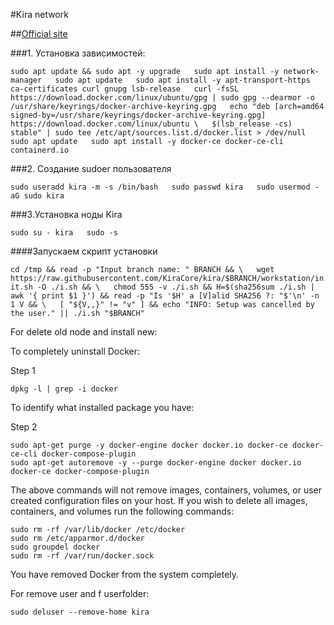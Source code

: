 #Kira network

##[Official site](https://kira.network)

###1. Установка зависимостей:

`sudo apt update && sudo apt -y upgrade  
sudo apt install -y network-manager  
sudo apt update  
sudo apt install -y apt-transport-https ca-certificates curl gnupg lsb-release  
curl -fsSL https://download.docker.com/linux/ubuntu/gpg | sudo gpg --dearmor -o /usr/share/keyrings/docker-archive-keyring.gpg  
echo "deb [arch=amd64 signed-by=/usr/share/keyrings/docker-archive-keyring.gpg] https://download.docker.com/linux/ubuntu \  
$(lsb_release -cs) stable" | sudo tee /etc/apt/sources.list.d/docker.list > /dev/null  
sudo apt update  
sudo apt install -y docker-ce docker-ce-cli containerd.io`  

###2. Создание sudoer пользователя

`sudo useradd kira -m -s /bin/bash  
sudo passwd kira  
sudo usermod -aG sudo kira`  

###3.Установка ноды Kira  

`sudo su - kira  
sudo -s`  

####Запускаем скрипт установки  

`cd /tmp && read -p "Input branch name: " BRANCH && \  
 wget https://raw.githubusercontent.com/KiraCore/kira/$BRANCH/workstation/init.sh -O ./i.sh && \  
 chmod 555 -v ./i.sh && H=$(sha256sum ./i.sh | awk '{ print $1 }') && read -p "Is '$H' a [V]alid SHA256 ?: "$'\n' -n 1 V && \  
 [ "${V,,}" != "v" ] && echo "INFO: Setup was cancelled by the user." || ./i.sh "$BRANCH"`  


For delete old node and install new:

To completely uninstall Docker:

Step 1

`dpkg -l | grep -i docker`

To identify what installed package you have:

Step 2

`sudo apt-get purge -y docker-engine docker docker.io docker-ce docker-ce-cli docker-compose-plugin`  
`sudo apt-get autoremove -y --purge docker-engine docker docker.io docker-ce docker-compose-plugin`  

The above commands will not remove images, containers, volumes, or user created configuration files on your host. If you wish to delete all images, containers, and volumes run the following commands:

`sudo rm -rf /var/lib/docker /etc/docker`  
`sudo rm /etc/apparmor.d/docker`  
`sudo groupdel docker`  
`sudo rm -rf /var/run/docker.sock`  

You have removed Docker from the system completely.

For remove user and f userfolder:

`sudo deluser --remove-home kira`



